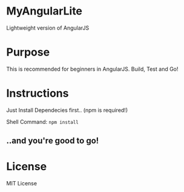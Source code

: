 # MyAngularLite
Lightweight version of AngularJS

# Purpose
This is recommended for beginners in AngularJS. Build, Test and Go!

# Instructions
Just Install Dependecies first.. (npm is required!)

Shell Command: `npm install`

## ..and you're good to go!

# License
MIT License
